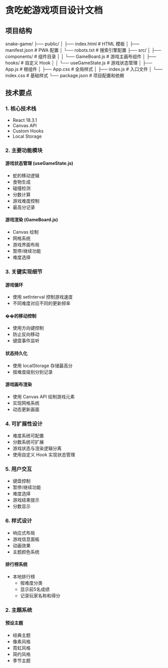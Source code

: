 # 贪吃蛇游戏项目设计文档

## 项目结构 

snake-game/
├── public/
│ ├── index.html # HTML 模板
│ ├── manifest.json # PWA 配置
│ └── robots.txt # 搜索引擎配置
├── src/
│ ├── components/ # 组件目录
│ │ └── GameBoard.js # 游戏主画布组件
│ ├── hooks/ # 自定义 Hook
│ │ └── useGameState.js # 游戏状态管理
│ ├── App.js # 根组件
│ ├── App.css # 全局样式
│ ├── index.js # 入口文件
│ └── index.css # 基础样式
└── package.json # 项目配置和依赖

## 技术要点

### 1. 核心技术栈
- React 18.3.1
- Canvas API
- Custom Hooks
- Local Storage

### 2. 主要功能模块

#### 游戏状态管理 (useGameState.js)
- 蛇的移动逻辑
- 食物生成
- 碰撞检测
- 分数计算
- 游戏难度控制
- 最高分记录

#### 游戏渲染 (GameBoard.js)
- Canvas 绘制
- 网格系统
- 游戏界面布局
- 暂停/继续功能
- 难度选择

### 3. 关键实现细节

#### 游戏循环
- 使用 setInterval 控制游戏速度
- 不同难度对应不同的更新频率

#### ��的移动控制
- 使用方向键控制
- 防止反向移动
- 键盘事件监听

#### 状态持久化
- 使用 localStorage 存储最高分
- 按难度级别分别记录

#### 游戏画布渲染
- 使用 Canvas API 绘制游戏元素
- 实现网格系统
- 动态更新画面

### 4. 可扩展性设计
- 难度系统可配置
- 分数系统可扩展
- 游戏状态与渲染逻辑分离
- 使用自定义 Hook 实现状态管理

### 5. 用户交互
- 键盘控制
- 暂停/继续功能
- 难度选择
- 游戏结束提示
- 分数显示

### 6. 样式设计
- 响应式布局
- 游戏信息面板
- 动画效果
- 主题颜色系统


#### 排行榜系统
- 本地排行榜
  - 按难度分类
  - 显示前5名成绩
  - 记录玩家名称和得分


### 2. 主题系统
#### 预设主题
- 经典主题
- 像素风格
- 霓虹风格
- 简约风格
- 季节主题
